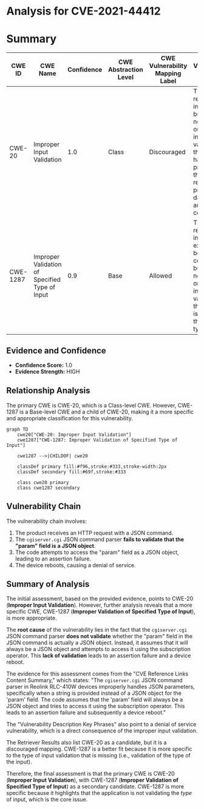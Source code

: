 # Analysis for CVE-2021-44412

# Summary
| CWE ID | CWE Name | Confidence | CWE Abstraction Level | CWE Vulnerability Mapping Label | CWE-Vulnerability Mapping Notes |
|---|---|---|---|---|---|
| CWE-20 | Improper Input Validation | 1.0 | Class | Discouraged | The product receives input or data, but it does not validate or incorrectly validates that the input has the properties that are required to process the data safely and correctly. |
| CWE-1287 | Improper Validation of Specified Type of Input | 0.9 | Base | Allowed | The product receives input that is expected to be of a certain type, but it does not validate or incorrectly validates that the input is actually of the expected type. |

## Evidence and Confidence

*   **Confidence Score:** 1.0
*   **Evidence Strength:** HIGH

## Relationship Analysis
The primary CWE is CWE-20, which is a Class-level CWE. However, CWE-1287 is a Base-level CWE and a child of CWE-20, making it a more specific and appropriate classification for this vulnerability.
```mermaid
graph TD
    cwe20["CWE-20: Improper Input Validation"]
    cwe1287["CWE-1287: Improper Validation of Specified Type of Input"]
    
    cwe1287 -->|CHILDOF| cwe20
    
    classDef primary fill:#f96,stroke:#333,stroke-width:2px
    classDef secondary fill:#69f,stroke:#333
    
    class cwe20 primary
    class cwe1287 secondary
```

## Vulnerability Chain
The vulnerability chain involves:
1.  The product receives an HTTP request with a JSON command.
2.  The `cgiserver.cgi` JSON command parser **fails to validate that the "param" field is a JSON object**.
3.  The code attempts to access the "param" field as a JSON object, leading to an assertion failure.
4.  The device reboots, causing a denial of service.

## Summary of Analysis
The initial assessment, based on the provided evidence, points to CWE-20 (**Improper Input Validation**). However, further analysis reveals that a more specific CWE, CWE-1287 (**Improper Validation of Specified Type of Input**), is more appropriate.

The **root cause** of the vulnerability lies in the fact that the `cgiserver.cgi` JSON command parser **does not validate** whether the "param" field in the JSON command is actually a JSON object. Instead, it assumes that it will always be a JSON object and attempts to access it using the subscription operator. This **lack of validation** leads to an assertion failure and a device reboot.

The evidence for this assessment comes from the "CVE Reference Links Content Summary," which states: "The `cgiserver.cgi` JSON command parser in Reolink RLC-410W devices improperly handles JSON parameters, specifically when a string is provided instead of a JSON object for the 'param' field. The code assumes that the 'param' field will always be a JSON object and tries to access it using the subscription operator. This leads to an assertion failure and subsequently a device reboot."

The "Vulnerability Description Key Phrases" also point to a denial of service vulnerability, which is a direct consequence of the improper input validation.

The Retriever Results also list CWE-20 as a candidate, but it is a discouraged mapping. CWE-1287 is a better fit because it is more specific to the type of input validation that is missing (i.e., validation of the type of the input).

Therefore, the final assessment is that the primary CWE is CWE-20 (**Improper Input Validation**), with CWE-1287 (**Improper Validation of Specified Type of Input**) as a secondary candidate. CWE-1287 is more specific because it highlights that the application is not validating the *type* of input, which is the core issue.